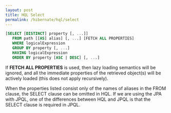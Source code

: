 ```yaml
---
layout: post
title: HQL Select
permalink: /hibernate/hql/select
---
```


```sql
[SELECT [DISTINCT] property [, ...]]
   FROM path [[AS] alias] [, ...] [FETCH ALL PROPERTIES]
   WHERE logicalExpression
   GROUP BY property [, ...]
   HAVING logicalExpression
   ORDER BY property [ASC | DESC] [, ...]
```

If **FETCH ALL PROPERTIES** is used, then lazy loading semantics will be ignored, and all the immediate properties of the retrieved object(s) will be actively loaded (this does not apply recursively).

When the properties listed consist only of the names of aliases in the FROM clause, the SELECT clause can be omitted in HQL. If we are using the JPA with JPQL, one of the differences between HQL and JPQL is that the SELECT clause is required in JPQL.

